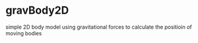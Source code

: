 # gravBody2D

simple 2D body model using gravitational forces to calculate the positioin of moving bodies


